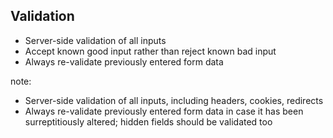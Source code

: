 ## Validation

- Server-side validation of all inputs
- Accept known good input rather than reject known bad input​
- Always re-validate previously entered form data

note:
- Server-side validation of all inputs, including headers, cookies, redirects​
- Always re-validate previously entered form data in case it has been surreptitiously altered; hidden fields should be validated too​
